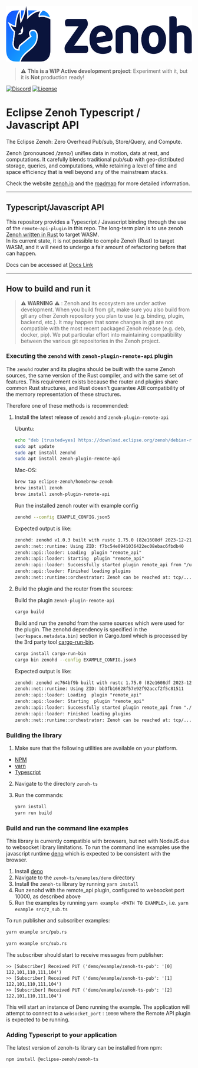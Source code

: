 <img src="https://raw.githubusercontent.com/eclipse-zenoh/zenoh/master/zenoh-dragon.png" height="150">

> :warning: **This is a WIP Active development project**: Experiment with it, but it is **Not** production ready!

[![Discord](https://img.shields.io/badge/chat-on%20discord-blue)](https://discord.gg/2GJ958VuHs)
[![License](https://img.shields.io/badge/License-Apache%202.0-blue.svg)](https://opensource.org/licenses/Apache-2.0)

# Eclipse Zenoh Typescript / Javascript API

The Eclipse Zenoh: Zero Overhead Pub/sub, Store/Query, and Compute.

Zenoh (pronounced _/zeno/_) unifies data in motion, data at rest, and computations. It carefully blends traditional pub/sub with geo-distributed storage, queries, and computations, while retaining a level of time and space efficiency that is well beyond any of the mainstream stacks.

Check the website [zenoh.io](http://zenoh.io) and the [roadmap](https://github.com/eclipse-zenoh/roadmap) for more detailed information.

---

## Typescript/Javascript API

This repository provides a Typescript / Javascript binding through the use of the `remote-api-plugin` in this repo. 
The long-term plan is to use zenoh [Zenoh written in Rust](https://github.com/eclipse-zenoh/zenoh) to target WASM.  
In its current state, it is not possible to compile Zenoh (Rust) to target WASM, and it will need to undergo a fair amount of refactoring before that can happen.

Docs can be accessed at [Docs Link](https://eclipse-zenoh.github.io/zenoh-ts/)

---

## How to build and run it

> :warning: **WARNING** :warning: : Zenoh and its ecosystem are under active development. When you build from git, make sure you also build from git any other Zenoh repository you plan to use (e.g. binding, plugin, backend, etc.). It may happen that some changes in git are not compatible with the most recent packaged Zenoh release (e.g. deb, docker, pip). We put particular effort into maintaining compatibility between the various git repositories in the Zenoh project.

### Executing the `zenohd` with `zenoh-plugin-remote-api` plugin

The `zenohd` router and its plugins should be built with the same Zenoh sources, the same version of the Rust compiler, and with the same set of features. This requirement exists because the router and plugins share common Rust structures, and Rust doesn't guarantee ABI compatibility of the memory representation of these structures.

Therefore one of these methods is recommended:

1. Install the latest release of `zenohd` and `zenoh-plugin-remote-api`

   Ubuntu:

   ```sh
   echo "deb [trusted=yes] https://download.eclipse.org/zenoh/debian-repo/ /" | sudo tee -a /etc/apt/sources.list.d/zenoh.list > /dev/null
   sudo apt update
   sudo apt install zenohd
   sudo apt install zenoh-plugin-remote-api
   ```

   Mac-OS:

   ```sh
   brew tap eclipse-zenoh/homebrew-zenoh
   brew install zenoh
   brew install zenoh-plugin-remote-api
   ```

   Run the installed zenoh router with example config

   ```sh
   zenohd --config EXAMPLE_CONFIG.json5
   ```
  
   Expected output is like:

    ```txt
   zenohd: zenohd v1.0.3 built with rustc 1.75.0 (82e1608df 2023-12-21)
   zenoh::net::runtime: Using ZID: f7bc54e0941036422ec08ebac6fbdb40
   zenoh::api::loader: Loading  plugin "remote_api"
   zenoh::api::loader: Starting  plugin "remote_api"
   zenoh::api::loader: Successfully started plugin remote_api from "/usr/lib/libzenoh_plugin_remote_api.so"
   zenoh::api::loader: Finished loading plugins
   zenoh::net::runtime::orchestrator: Zenoh can be reached at: tcp/....
   ```

1. Build the plugin and the router from the sources:

   Build the plugin `zenoh-plugin-remote-api`

   ```sh
   cargo build 
   ```

   Build and run the zenohd from the same sources which were used for the plugin.
   The zenohd dependency is specified in the `[workspace.metadata.bin]` section in Cargo.toml which is processed by the 3rd party tool [cargo-run-bin](https://crates.io/crates/cargo-run-bin).

   ```sh
   cargo install cargo-run-bin
   cargo bin zenohd --config EXAMPLE_CONFIG.json5
   ```  

   Expected output is like:

   ```txt
   zenohd: zenohd vc764bf9b built with rustc 1.75.0 (82e1608df 2023-12-21)
   zenoh::net::runtime: Using ZID: bb3fb16628f57e92f92accf2f5c81511
   zenoh::api::loader: Loading  plugin "remote_api"
   zenoh::api::loader: Starting  plugin "remote_api"
   zenoh::api::loader: Successfully started plugin remote_api from "./target/debug\\zenoh_plugin_remote_api.dll"
   zenoh::api::loader: Finished loading plugins
   zenoh::net::runtime::orchestrator: Zenoh can be reached at: tcp/...
   ```

### Building the library

1. Make sure that the following utilities are available on your platform.

- [NPM](https://www.npmjs.com/package/npm)
- [yarn](https://classic.yarnpkg.com/lang/en/docs/install/#debian-stable)
- [Typescript](https://www.typescriptlang.org/download/) 

2. Navigate to the directory `zenoh-ts`

1. Run the commands:

   ```sh
   yarn install 
   yarn run build
   ```

### Build and run the command line examples

This library is currently compatible with browsers, but not with NodeJS due to websocket library limitations.
To run the command line examples use the javascript runtime [deno](https://deno.com/) which is expected to be consistent with the browser.

1. Install [deno](https://deno.com/)
1. Navigate to the `zenoh-ts/examples/deno` directory
1. Install the `zenoh-ts` library by running `yarn install`
1. Run zenohd with the remote_api plugin, configured to websocket port 10000, as described above
1. Run the examples by running `yarn example <PATH TO EXAMPLE>`, i.e. `yarn example src/z_sub.ts`

To run publisher and subscriber examples:

```sh
yarn example src/pub.rs
```

```sh
yarn example src/sub.rs
```

The subscriber should start to receive messages from publisher:

```text
>> [Subscriber] Received PUT ('demo/example/zenoh-ts-pub': '[0] 122,101,110,111,104')
>> [Subscriber] Received PUT ('demo/example/zenoh-ts-pub': '[1] 122,101,110,111,104')
>> [Subscriber] Received PUT ('demo/example/zenoh-ts-pub': '[2] 122,101,110,111,104')
```

This will start an instance of Deno running the example.
The application will attempt to connect to a `websocket_port` : `10000` where the Remote API plugin is expected to be running.  

### Adding Typescript to your application

The latest version of zenoh-ts library can be installed from npm:

```sh
npm install @eclipse-zenoh/zenoh-ts
```
